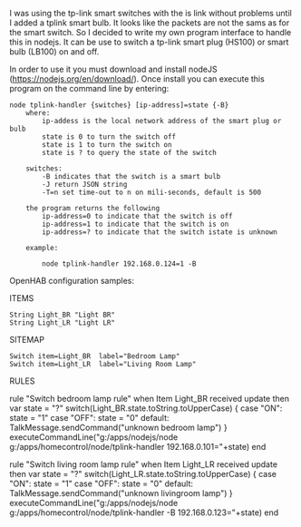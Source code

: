I was using the tp-link smart switches with the is link without problems until I added a tplink smart bulb.
It looks like the packets are not the sams as for the smart switch. So I decided to write my own
program interface to handle this in nodejs. It can be use to switch a tp-link smart plug (HS100) or 
smart bulb (LB100) on and off.

In order to use it you must download and install nodeJS (https://nodejs.org/en/download/).
Once install you can execute this program on the command line by entering:

	node tplink-handler {switches} [ip-address]=state {-B} 
		where:
			ip-addess is the local network address of the smart plug or bulb
			state is 0 to turn the switch off
			state is 1 to turn the switch on
			state is ? to query the state of the switch

		switches:	
			-B indicates that the switch is a smart bulb
			-J return JSON string
			-T=n set time-out to n on mili-seconds, default is 500
			
		the program returns the following
			ip-address=0 to indicate that the switch is off
			ip-address=1 to indicate that the switch is on
			ip-address=? to indicate that the switch istate is unknown

		example:

			node tplink-handler 192.168.0.124=1 -B

OpenHAB configuration samples:
			
ITEMS

	String Light_BR "Light BR" 
	String Light_LR "Light LR" 

SITEMAP

	Switch item=Light_BR  label="Bedroom Lamp"     
	Switch item=Light_LR  label="Living Room Lamp" 

RULES

 rule "Switch bedroom lamp rule"
 when 
	Item Light_BR received update
 then
    var state = "?"
    switch(Light_BR.state.toString.toUpperCase)
	{
		case "ON":   state = "1"
		case "OFF":  state = "0"
		default: TalkMessage.sendCommand("unknown bedroom lamp")
	}	
	executeCommandLine("g:/apps/nodejs/node g:/apps/homecontrol/node/tplink-handler 192.168.0.101="+state)
 end

 rule "Switch living room lamp rule"
 when 
	Item Light_LR received update
 then
    var state = "?"
    switch(Light_LR.state.toString.toUpperCase)
	{
		case "ON":   state = "1"
		case "OFF":  state = "0"
		default: TalkMessage.sendCommand("unknown livingroom lamp")
	}	
	executeCommandLine("g:/apps/nodejs/node g:/apps/homecontrol/node/tplink-handler -B 192.168.0.123="+state)
 end

